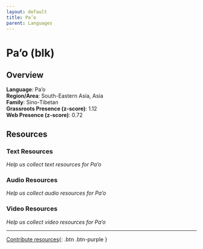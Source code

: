 ```yaml
---
layout: default
title: Pa’o
parent: Languages
---
```


# Pa’o (blk)

## Overview

**Language**: Pa’o  
**Region/Area**: South-Eastern Asia, Asia  
**Family**: Sino-Tibetan  
**Grassroots Presence (z-score)**: 1.12  
**Web Presence (z-score)**: 0.72  

## Resources

### Text Resources
*Help us collect text resources for Pa’o*

### Audio Resources
*Help us collect audio resources for Pa’o*

### Video Resources
*Help us collect video resources for Pa’o*

---

[Contribute resources](https://forms.office.com/e/1SfLJx3u1r){: .btn .btn-purple }
